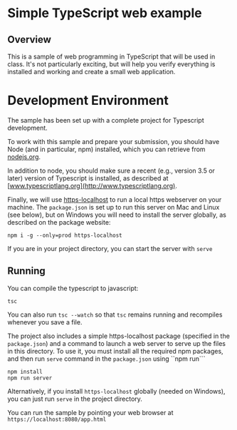 # Simple TypeScript web example 

## Overview 

This is a sample of web programming in TypeScript that will be used in class. It's not particularly exciting, but will help you verify everything is installed and working and create a small web application.

# Development Environment

The sample has been set up with a complete project for Typescript development.

To work with this sample and prepare your submission, you should have Node (and in particular, npm) installed, which you can retrieve from [nodejs.org](http://nodejs.org).   

In addition to node, you should make sure a recent (e.g., version 3.5 or later) version of Typescript is installed, as described at [www.typescriptlang.org](http://www.typescriptlang.org).

Finally, we will use [https-localhost](https://www.npmjs.com/package/https-localhost) to run a local https webserver on your machine.  The ```package.json``` is set up to run this server on Mac and Linux (see below), but on Windows you will need to install the server globally, as described on the package website: 
```
npm i -g --only=prod https-localhost
```

If you are in your project directory, you can start the server with ```serve```

## Running 

You can compile the typescript to javascript:
```
tsc
```
You can also run ```tsc --watch``` so that ```tsc``` remains running and recompiles whenever you save a file. 

The project also includes a simple https-localhost package (specified in the ```package.json```) and a command to launch a web server to serve up the files in this directory.  To use it, you must install all the required npm packages, and then run ```serve``` command in the ```package.json``` using ``npm run```
```
npm install
npm run server
```

Alternatively, if you install ```https-localhost``` globally (needed on Windows), you can just run ```serve``` in the project directory.

You can run the sample by pointing your web browser at ```https://localhost:8080/app.html```
